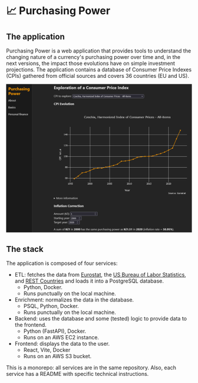 # :chart_with_upwards_trend: Purchasing Power
## The application

Purchasing Power is a web application that provides tools to understand the changing nature of a currency's purchasing power over time and, in the next versions, the impact those evolutions have on simple investment projections. The application contains a database of Consumer Price Indexes (CPIs) gathered from official sources and covers 36 countries (EU and US).

![Screenshot of the app's basics tab](readme_assets/app_basics_tab.png)


## The stack

The application is composed of four services:
- ETL: fetches the data from [Eurostat](https://ec.europa.eu/eurostat), the [US Bureau of Labor Statistics](https://www.bls.gov/), and [REST Countries](https://restcountries.com/) and loads it into a PostgreSQL database.
    - Python, Docker.
    - Runs punctually on the local machine.
- Enrichment: normalizes the data in the database.
    - PSQL, Python, Docker.
    - Runs punctually on the local machine.
- Backend: uses the database and some (tested) logic to provide data to the frontend.
    - Python (FastAPI), Docker.
    - Runs on an AWS EC2 instance.
- Frontend: displays the data to the user.
    - React, Vite, Docker
    - Runs on an AWS S3 bucket.

This is a monorepo: all services are in the same repository. Also, each service has a README with specific technical instructions.

